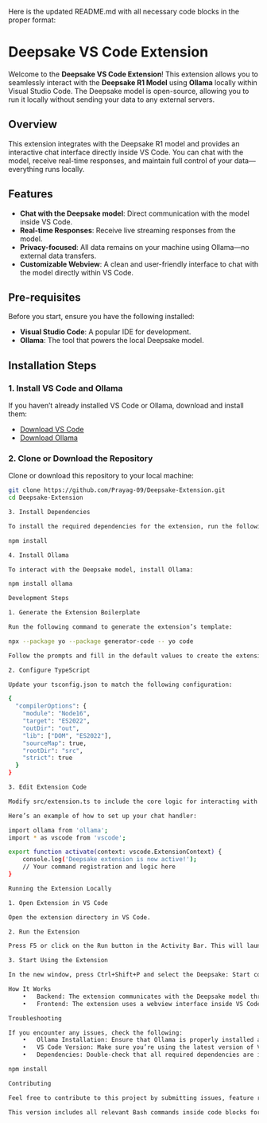 Here is the updated README.md with all necessary code blocks in the proper format:

# Deepsake VS Code Extension

Welcome to the **Deepsake VS Code Extension**! This extension allows you to seamlessly interact with the **Deepsake R1 Model** using **Ollama** locally within Visual Studio Code. The Deepsake model is open-source, allowing you to run it locally without sending your data to any external servers.

## **Overview**

This extension integrates with the Deepsake R1 model and provides an interactive chat interface directly inside VS Code. You can chat with the model, receive real-time responses, and maintain full control of your data—everything runs locally.

## **Features**

- **Chat with the Deepsake model**: Direct communication with the model inside VS Code.
- **Real-time Responses**: Receive live streaming responses from the model.
- **Privacy-focused**: All data remains on your machine using Ollama—no external data transfers.
- **Customizable Webview**: A clean and user-friendly interface to chat with the model directly within VS Code.

## **Pre-requisites**

Before you start, ensure you have the following installed:

- **Visual Studio Code**: A popular IDE for development.
- **Ollama**: The tool that powers the local Deepsake model.

## **Installation Steps**

### 1. **Install VS Code and Ollama**

If you haven’t already installed VS Code or Ollama, download and install them:

- [Download VS Code](https://code.visualstudio.com/)
- [Download Ollama](https://ollama.com/download)

### 2. **Clone or Download the Repository**

Clone or download this repository to your local machine:

```bash
git clone https://github.com/Prayag-09/Deepsake-Extension.git
cd Deepsake-Extension

3. Install Dependencies

To install the required dependencies for the extension, run the following command:

npm install

4. Install Ollama

To interact with the Deepsake model, install Ollama:

npm install ollama

Development Steps

1. Generate the Extension Boilerplate

Run the following command to generate the extension’s template:

npx --package yo --package generator-code -- yo code

Follow the prompts and fill in the default values to create the extension template.

2. Configure TypeScript

Update your tsconfig.json to match the following configuration:

{
  "compilerOptions": {
    "module": "Node16",
    "target": "ES2022",
    "outDir": "out",
    "lib": ["DOM", "ES2022"],
    "sourceMap": true,
    "rootDir": "src",
    "strict": true
  }
}

3. Edit Extension Code

Modify src/extension.ts to include the core logic for interacting with Ollama API and handling messages between VS Code and the Deepsake model.

Here’s an example of how to set up your chat handler:

import ollama from 'ollama';
import * as vscode from 'vscode';

export function activate(context: vscode.ExtensionContext) {
    console.log('Deepsake extension is now active!');
    // Your command registration and logic here
}

Running the Extension Locally

1. Open Extension in VS Code

Open the extension directory in VS Code.

2. Run the Extension

Press F5 or click on the Run button in the Activity Bar. This will launch a new window (Extension Development Host) where you can test the extension.

3. Start Using the Extension

In the new window, press Ctrl+Shift+P and select the Deepsake: Start command. Type a message and hit Send to communicate with the model. The bot will respond in real-time.

How It Works
	•	Backend: The extension communicates with the Deepsake model through the Ollama API.
	•	Frontend: The extension uses a webview interface inside VS Code to provide an interactive UI for the chat experience.

Troubleshooting

If you encounter any issues, check the following:
	•	Ollama Installation: Ensure that Ollama is properly installed and running.
	•	VS Code Version: Make sure you’re using the latest version of VS Code.
	•	Dependencies: Double-check that all required dependencies are installed by running:

npm install

Contributing

Feel free to contribute to this project by submitting issues, feature requests, or pull requests. If you encounter bugs or want to suggest improvements, please open an issue on the GitHub repository.

This version includes all relevant Bash commands inside code blocks for better readability and formatting. Let me know if you need further adjustments!
```
